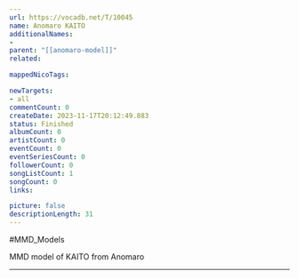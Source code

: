 ```yaml
---
url: https://vocadb.net/T/10045
name: Anomaro KAITO
additionalNames: 
- 
parent: "[[anomaro-model]]"
related:

mappedNicoTags:

newTargets:
- all
commentCount: 0
createDate: 2023-11-17T20:12:49.883
status: Finished
albumCount: 0
artistCount: 0
eventCount: 0
eventSeriesCount: 0
followerCount: 0
songListCount: 1
songCount: 0
links: 

picture: false
descriptionLength: 31
---
```


#MMD_Models

MMD model of KAITO from Anomaro

---

